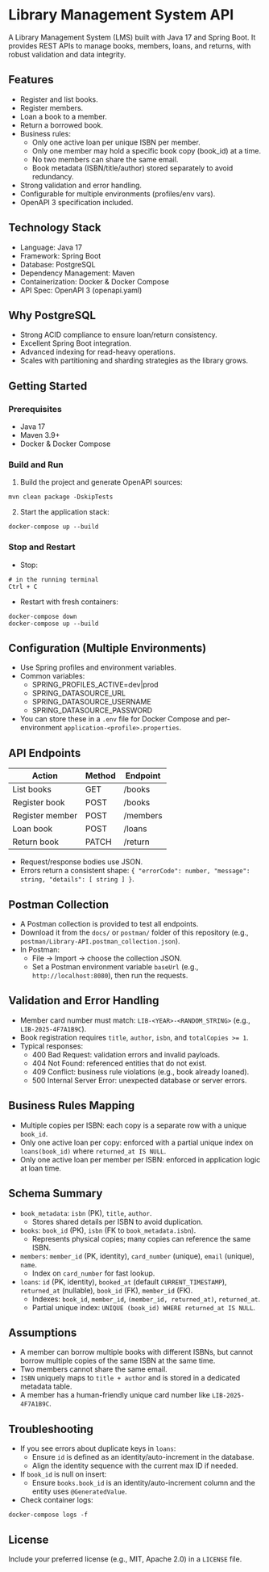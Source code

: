 # Library Management System API

A Library Management System (LMS) built with Java 17 and Spring Boot. It provides REST APIs to manage books, members, loans, and returns, with robust validation and data integrity.

## Features

- Register and list books.
- Register members.
- Loan a book to a member.
- Return a borrowed book.
- Business rules:
    - Only one active loan per unique ISBN per member.
    - Only one member may hold a specific book copy (book_id) at a time.
    - No two members can share the same email.
    - Book metadata (ISBN/title/author) stored separately to avoid redundancy.
- Strong validation and error handling.
- Configurable for multiple environments (profiles/env vars).
- OpenAPI 3 specification included.

## Technology Stack

- Language: Java 17
- Framework: Spring Boot
- Database: PostgreSQL
- Dependency Management: Maven
- Containerization: Docker & Docker Compose
- API Spec: OpenAPI 3 (openapi.yaml)

## Why PostgreSQL

- Strong ACID compliance to ensure loan/return consistency.
- Excellent Spring Boot integration.
- Advanced indexing for read-heavy operations.
- Scales with partitioning and sharding strategies as the library grows.

## Getting Started

### Prerequisites

- Java 17
- Maven 3.9+
- Docker & Docker Compose

### Build and Run

1) Build the project and generate OpenAPI sources:
```shell script
mvn clean package -DskipTests
```


2) Start the application stack:
```shell script
docker-compose up --build
```


### Stop and Restart

- Stop:
```shell script
# in the running terminal
Ctrl + C
```


- Restart with fresh containers:
```shell script
docker-compose down
docker-compose up --build
```


## Configuration (Multiple Environments)

- Use Spring profiles and environment variables.
- Common variables:
    - SPRING_PROFILES_ACTIVE=dev|prod
    - SPRING_DATASOURCE_URL
    - SPRING_DATASOURCE_USERNAME
    - SPRING_DATASOURCE_PASSWORD
- You can store these in a `.env` file for Docker Compose and per-environment `application-<profile>.properties`.

## API Endpoints

| Action          | Method | Endpoint |
|-----------------|--------|----------|
| List books      | GET    | /books   |
| Register book   | POST   | /books   |
| Register member | POST   | /members |
| Loan book       | POST   | /loans   |
| Return book     | PATCH  | /return  |

- Request/response bodies use JSON.
- Errors return a consistent shape: `{ "errorCode": number, "message": string, "details": [ string ] }`.

## Postman Collection

- A Postman collection is provided to test all endpoints.
- Download it from the `docs/` or `postman/` folder of this repository (e.g., `postman/Library-API.postman_collection.json`).
- In Postman:
    - File → Import → choose the collection JSON.
    - Set a Postman environment variable `baseUrl` (e.g., `http://localhost:8080`), then run the requests.

## Validation and Error Handling

- Member card number must match: `LIB-<YEAR>-<RANDOM_STRING>` (e.g., `LIB-2025-4F7A1B9C`).
- Book registration requires `title`, `author`, `isbn`, and `totalCopies >= 1`.
- Typical responses:
    - 400 Bad Request: validation errors and invalid payloads.
    - 404 Not Found: referenced entities that do not exist.
    - 409 Conflict: business rule violations (e.g., book already loaned).
    - 500 Internal Server Error: unexpected database or server errors.

## Business Rules Mapping

- Multiple copies per ISBN: each copy is a separate row with a unique `book_id`.
- Only one active loan per copy: enforced with a partial unique index on `loans(book_id)` where `returned_at IS NULL`.
- Only one active loan per member per ISBN: enforced in application logic at loan time.

## Schema Summary

- `book_metadata`: `isbn` (PK), `title`, `author`.
    - Stores shared details per ISBN to avoid duplication.
- `books`: `book_id` (PK), `isbn` (FK to `book_metadata.isbn`).
    - Represents physical copies; many copies can reference the same ISBN.
- `members`: `member_id` (PK, identity), `card_number` (unique), `email` (unique), `name`.
    - Index on `card_number` for fast lookup.
- `loans`: `id` (PK, identity), `booked_at` (default `CURRENT_TIMESTAMP`), `returned_at` (nullable), `book_id` (FK), `member_id` (FK).
    - Indexes: `book_id`, `member_id`, `(member_id, returned_at)`, `returned_at`.
    - Partial unique index: `UNIQUE (book_id) WHERE returned_at IS NULL`.

## Assumptions

- A member can borrow multiple books with different ISBNs, but cannot borrow multiple copies of the same ISBN at the same time.
- Two members cannot share the same email.
- `ISBN` uniquely maps to `title + author` and is stored in a dedicated metadata table.
- A member has a human-friendly unique card number like `LIB-2025-4F7A1B9C`.

## Troubleshooting

- If you see errors about duplicate keys in `loans`:
    - Ensure `id` is defined as an identity/auto-increment in the database.
    - Align the identity sequence with the current max ID if needed.
- If `book_id` is null on insert:
    - Ensure `books.book_id` is an identity/auto-increment column and the entity uses `@GeneratedValue`.
- Check container logs:
```shell script
docker-compose logs -f
```

## License
Include your preferred license (e.g., MIT, Apache 2.0) in a `LICENSE` file.